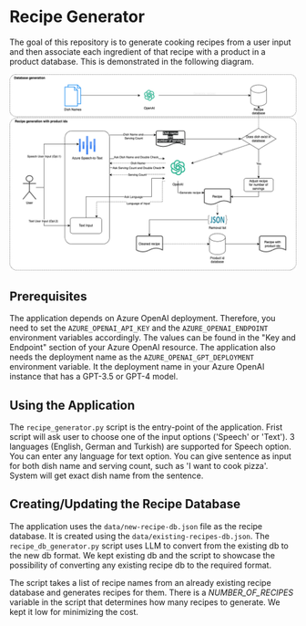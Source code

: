 # Recipe Generator
The goal of this repository is to generate cooking recipes from a user input and then associate each ingredient of that
recipe with a product in a product database. This is demonstrated in the following diagram.

![recipe_generator](images/recipe_generator.drawio.png)

## Prerequisites
The application depends on Azure OpenAI deployment. Therefore, you need to set the `AZURE_OPENAI_API_KEY` and the
`AZURE_OPENAI_ENDPOINT` environment variables accordingly. The values can be found in the "Key and Endpoint" section
of your Azure OpenAI resource.
The application also needs the deployment name as the `AZURE_OPENAI_GPT_DEPLOYMENT` environment variable. It the deployment
name in your Azure OpenAI instance that has a GPT-3.5 or GPT-4 model.

## Using the Application
The `recipe_generator.py` script is the entry-point of the application. 
Frist script will ask user to choose one of the input options ('Speech' or 'Text'). 3 languages (English, German and Turkish) are supported for Speech option.
You can enter any language for text option. You can give sentence as input for both dish name and serving count, such as 'I want to cook pizza'.
System will get exact dish name from the sentence. 

## Creating/Updating the Recipe Database
The application uses the `data/new-recipe-db.json` file as the recipe database. It is created using the `data/existing-recipes-db.json`.
The `recipe_db_generator.py` script uses LLM to convert from the existing db to the new db format.
We kept existing db and the script to showcase the possibility of converting any existing recipe db to the required format.

The script takes a list of recipe names from an already existing recipe database and generates recipes for them.
There is a *NUMBER_OF_RECIPES* variable in the script that determines how many recipes to generate. We kept it low for
minimizing the cost.
